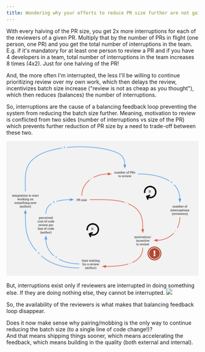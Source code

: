 ```yaml
---
title: Wondering why your efforts to reduce PR size further are not going to work?
---
```



With every halving of the PR size, you get 2x more interruptions for each of the reviewers of a given PR.
Multiply that by the number of PRs in flight (one person, one PR) and you get the total number of interruptions in the team.  
E.g. if it's mandatory for at least one person to review a PR and if you have 4 developers in a team, total number of interruptions in the team increases 8 times (4x2). Just for one halving of the PR!


And, the more often I'm interrupted, the less I'll be willing to continue prioritizing review over my own work, which then delays the review, incentivizes batch size increase ("review is not as cheap as you thought"), which then reduces (balances) the number of interruptions.

So, interruptions are the cause of a balancing feedback loop preventing the system from reducing the batch size further.
Meaning, motivation to review is conflicted from two sides (number of interruptions vs size of the PR) which prevents further reduction of PR size by a need to trade-off between these two.

![](/assets/images/pr-balancing-feedback.png)

But, interruptions exist only if reviewers are interrupted in doing something else. If they are doing nothing else, they cannot be interrupted.
![](https://i.giphy.com/media/d3mlE7uhX8KFgEmY/giphy.webp)

So, the availability of the reviewers is what makes that balancing feedback loop disappear.

Does it now make sense why pairing/mobbing is the only way to continue reducing the batch size (to a single line of code change!)?  
And that means shipping things sooner, which means accelerating the feedback, which means building in the quality (both external and internal).
